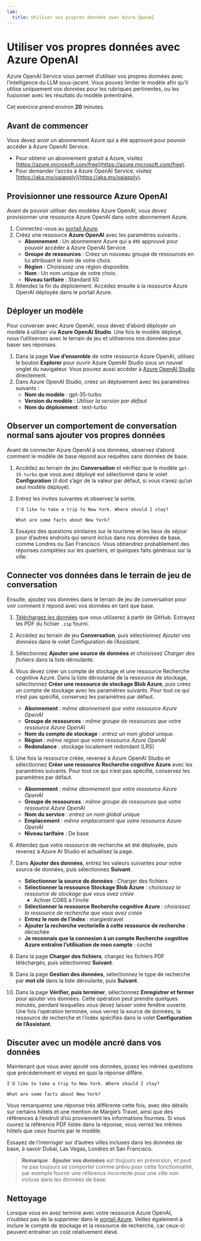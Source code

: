 ```yaml
---
lab:
  title: Utiliser vos propres données avec Azure OpenAI
---
```


# Utiliser vos propres données avec Azure OpenAI

Azure OpenAI Service vous permet d’utiliser vos propres données avec l’intelligence du LLM sous-jacent. Vous pouvez limiter le modèle afin qu’il utilise uniquement vos données pour les rubriques pertinentes, ou les fusionner avec les résultats du modèle préentraîné.

Cet exercice prend environ **20** minutes.

## Avant de commencer

Vous devez avoir un abonnement Azure qui a été approuvé pour pouvoir accéder à Azure OpenAI Service. 

- Pour obtenir un abonnement gratuit à Azure, visitez [https://azure.microsoft.com/free](https://azure.microsoft.com/free).
- Pour demander l’accès à Azure OpenAI Service, visitez [https://aka.ms/oaiapply](https://aka.ms/oaiapply).

## Provisionner une ressource Azure OpenAI

Avant de pouvoir utiliser des modèles Azure OpenAI, vous devez provisionner une ressource Azure OpenAI dans votre abonnement Azure.

1. Connectez-vous au [portail Azure](https://portal.azure.com?azure-portal=true).
2. Créez une ressource **Azure OpenAI** avec les paramètres suivants :
    - **Abonnement** : Un abonnement Azure qui a été approuvé pour pouvoir accéder à Azure OpenAI Service.
    - **Groupe de ressources** : Créez un nouveau groupe de ressources en lui attribuant le nom de votre choix.
    - **Région** : Choisissez une région disponible.
    - **Nom** : Un nom unique de votre choix.
    - **Niveau tarifaire** : Standard S0
3. Attendez la fin du déploiement. Accédez ensuite à la ressource Azure OpenAI déployée dans le portail Azure.

## Déployer un modèle

Pour converser avec Azure OpenAI, vous devez d’abord déployer un modèle à utiliser via **Azure OpenAI Studio**. Une fois le modèle déployé, nous l’utiliserons avec le terrain de jeu et utiliserons nos données pour baser ses réponses.

1. Dans la page **Vue d’ensemble** de votre ressource Azure OpenAI, utilisez le bouton **Explorer** pour ouvrir Azure OpenAI Studio sous un nouvel onglet du navigateur. Vous pouvez aussi accéder à [Azure OpenAI Studio](https://oai.azure.com/?azure-portal=true) directement.
2. Dans Azure OpenAI Studio, créez un déploiement avec les paramètres suivants :
    - **Nom du modèle** : gpt-35-turbo
    - **Version du modèle** : *Utiliser la version par défaut*
    - **Nom du déploiement** : text-turbo

## Observer un comportement de conversation normal sans ajouter vos propres données

Avant de connecter Azure OpenAI à vos données, observez d’abord comment le modèle de base répond aux requêtes sans données de base.

1. Accédez au terrain de jeu **Conversation** et vérifiez que le modèle `gpt-35-turbo` que vous avez déployé est sélectionné dans le volet **Configuration** (il doit s’agir de la valeur par défaut, si vous n’avez qu’un seul modèle déployé).
1. Entrez les invites suivantes et observez la sortie.

    ```code
    I'd like to take a trip to New York. Where should I stay?
    ```

    ```code
    What are some facts about New York?
    ```

1. Essayez des questions similaires sur le tourisme et les lieux de séjour pour d’autres endroits qui seront inclus dans nos données de base, comme Londres ou San Francisco. Vous obtiendrez probablement des réponses complètes sur les quartiers, et quelques faits généraux sur la ville.

## Connecter vos données dans le terrain de jeu de conversation

Ensuite, ajoutez vos données dans le terrain de jeu de conversation pour voir comment il répond avec vos données en tant que base.

1. [Téléchargez les données](https://aka.ms/own-data-brochures) que vous utiliserez à partir de GitHub. Extrayez les PDF du fichier `.zip` fourni.
1. Accédez au terrain de jeu **Conversation**, puis sélectionnez *Ajouter vos données* dans le volet Configuration de l’Assistant.
1. Sélectionnez **Ajouter une source de données** et choisissez *Charger des fichiers* dans la liste déroulante.
1. Vous devez créer un compte de stockage et une ressource Recherche cognitive Azure. Dans la liste déroulante de la ressource de stockage, sélectionnez **Créer une ressource de stockage Blob Azure**, puis créez un compte de stockage avec les paramètres suivants. Pour tout ce qui n’est pas spécifié, conservez les paramètres par défaut.

    - **Abonnement** : *même abonnement que votre ressource Azure OpenAI*
    - **Groupe de ressources** : *même groupe de ressources que votre ressource Azure OpenAI*
    - **Nom du compte de stockage** : *entrez un nom global unique*.
    - **Région** : *même région que votre ressource Azure OpenAI*
    - **Redondance** : stockage localement redondant (LRS)

1. Une fois la ressource créée, revenez à Azure OpenAI Studio et sélectionnez **Créer une ressource Recherche cognitive Azure** avec les paramètres suivants. Pour tout ce qui n’est pas spécifié, conservez les paramètres par défaut.

    - **Abonnement** : *même abonnement que votre ressource Azure OpenAI*
    - **Groupe de ressources** : *même groupe de ressources que votre ressource Azure OpenAI*
    - **Nom du service** : *entrez un nom global unique*
    - **Emplacement** : *même emplacement que votre ressource Azure OpenAI*
    - **Niveau tarifaire** : De base

1. Attendez que votre ressource de recherche ait été déployée, puis revenez à Azure AI Studio et actualisez la page.
1. Dans **Ajouter des données**, entrez les valeurs suivantes pour votre source de données, puis sélectionnez **Suivant**.

    - **Sélectionner la source de données** : Charger des fichiers
    - **Sélectionner la ressource Stockage Blob Azure** : *choisissez la ressource de stockage que vous avez créée*
        - Activer CORS à l’invite
    - **Sélectionner la ressource Recherche cognitive Azure** : *choisissez la ressource de recherche que vous avez créée*
    - **Entrez le nom de l’index** : margiestravel
    - **Ajouter la recherche vectorielle à cette ressource de recherche** : décochée
    - **Je reconnais que la connexion à un compte Recherche cognitive Azure entraîne l’utilisation de mon compte** : coché

1. Dans la page **Charger des fichiers**, chargez les fichiers PDF téléchargés, puis sélectionnez **Suivant**.
1. Dans la page **Gestion des données**, sélectionnez le type de recherche par **mot clé** dans la liste déroulante, puis **Suivant**.
1. Dans la page **Vérifier, puis terminer**, sélectionnez **Enregistrer et fermer** pour ajouter vos données. Cette opération peut prendre quelques minutes, pendant lesquelles vous devez laisser votre fenêtre ouverte. Une fois l’opération terminée, vous verrez la source de données, la ressource de recherche et l’index spécifiés dans le volet **Configuration de l’Assistant**.

## Discuter avec un modèle ancré dans vos données

Maintenant que vous avez ajouté vos données, posez les mêmes questions que précédemment et voyez en quoi la réponse diffère.

```code
I'd like to take a trip to New York. Where should I stay?
```

```code
What are some facts about New York?
```

Vous remarquerez une réponse très différente cette fois, avec des détails sur certains hôtels et une mention de Margie’s Travel, ainsi que des références à l’endroit d’où proviennent les informations fournies. Si vous ouvrez la référence PDF listée dans la réponse, vous verrez les mêmes hôtels que ceux fournis par le modèle.

Essayez de l’interroger sur d’autres villes incluses dans les données de base, à savoir Dubaï, Las Vegas, Londres et San Francisco.

> **Remarque** : **Ajouter vos données** est toujours en préversion, et peut ne pas toujours se comporter comme prévu pour cette fonctionnalité, par exemple fournir une référence incorrecte pour une ville non incluse dans les données de base.

## Nettoyage

Lorsque vous en avez terminé avec votre ressource Azure OpenAI, n’oubliez pas de la supprimer dans le [portail Azure](https://portal.azure.com/?azure-portal=true). Veillez également à inclure le compte de stockage et la ressource de recherche, car ceux-ci peuvent entraîner un coût relativement élevé.
